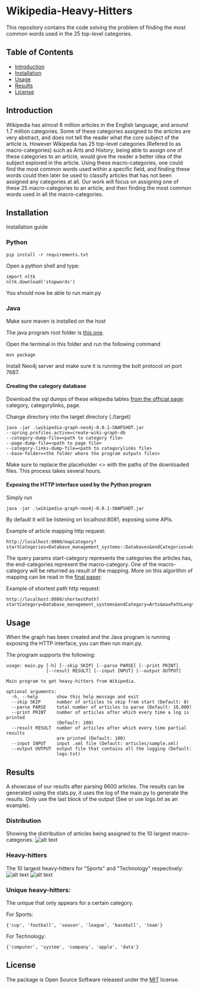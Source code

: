 # Wikipedia-Heavy-Hitters
This repository contains the code solving the problem of finding the most common words used in the 25 top-level categories.

## Table of Contents
- [Introduction](#introduction)
- [Installation](#installation)
- [Usage](#usage)
- [Results](#results)
- [License](#license)

## Introduction

Wikipedia has almost 6 million articles in the English language, and around 1.7 million categories. Some of these categories assigned to the articles are very abstract, and does not tell the reader what the core subject of the article is. However Wikipedia has 25 top-level categories (Refered to as macro-categories) such as _Arts_ and _History_, being able to assign one of these categories to an article, would give the reader a better idea of the subject explored in the article. Using these macro-categories, one could find the most common words used within a specific field, and finding these words could then later be used to classify articles that has not been assigned any categories at all.
Our work will focus on assigning one of these 25 macro-categories to an article, and then finding the most common words used in all the macro-categories.

## Installation
Installation guide

### Python
    pip install -r requirements.txt

Open a python shell and type:

    import nltk
    nltk.download('stopwords')
    
You should now be able to run main.py

### Java

Make sure maven is installed on the host


The java program root folder is [this one](./wikipedia-graph-neo4j/).

Open the terminal in this folder and run the following command
    
    mvn package

Install Neo4j server and make sure it is running the bolt protocol on port 7687.

#### Creating the category database

Download the sql dumps of these wikipedia tables [from the official page](https://dumps.wikimedia.org/enwiki/): category, categorylinks, page.

Change directory into the target directory (./target)

    java -jar .\wikipedia-graph-neo4j-0.0.1-SNAPSHOT.jar 
    --spring.profiles.active=create-wiki-graph-db 
    --category-dump-file=<path to category file> 
    --page-dump-file=<path to page file>
    --category-links-dump-file=<path to categorylinks file>
    --base-folder=<the folder where the program outputs files>

Make sure to replace the placeholder <> with the paths of the downloaded files.
This process takes several hours.

#### Exposing the HTTP interface used by the Python program

Simply run

    java -jar .\wikipedia-graph-neo4j-0.0.1-SNAPSHOT.jar

By default it will be listening on localhost:8081, exposing some APIs.

Example of article mapping http request:

    http://localhost:8080/mapCategory?startCategories=Database_management_systems::Databases&endCategories=Arts::Geography::Technology::Science::People::World

The query params start-category represents the categories the articles has, the end-categories represent the macro-category. One of the macro-category will be returned as result of the mapping. More on this algorithm of mapping can be read in the [final paper](./CTDS___Heavy_Hitters_Words.pdf).

Example of shortest path http request:

    http://localhost:8080/shortestPath?startCategory=Database_management_systems&endCategory=Arts&maxPathLength=10

## Usage
When the graph has been created and the Java program is running exposing the HTTP interface, you can then run main.py.

The program supports the following:

```
usage: main.py [-h] [--skip SKIP] [--parse PARSE] [--print PRINT]
               [--result RESULT] [--input INPUT] [--output OUTPUT]

Main program to get heavy-hitters from Wikipedia.

optional arguments:
  -h, --help       show this help message and exit
  --skip SKIP      number of articles to skip from start (Default: 0)
  --parse PARSE    total number of articles to parse (Default: 10,000)
  --print PRINT    number of articles after which every time a log is printed
                   (Default: 100)
  --result RESULT  number of articles after which every time partial results
                   are printed (Default: 100)
  --input INPUT    input .xml file (Default: articles/sample.xml)
  --output OUTPUT  output file that contains all the logging (Default:
                   logs.txt)

```

## Results
A showcase of our results after parsing 8600 articles. The results can be generated using the stats.py, it uses the log of the main.py to generate the results. Only use the last block of the output (See or use logs.txt as an example).

### Distribution
Showing the distribution of articles being assigned to the 10 largest macro-categories.
![alt text](https://github.com/cenh/Wikipedia-Heavy-Hitters/blob/master/images/Distribution.png?raw=true "Distribution among the 10 largest categories")

### Heavy-hitters
The 10 largest heavy-hitters for "Sports" and "Technology" respectively:
![alt text](https://github.com/cenh/Wikipedia-Heavy-Hitters/blob/master/images/Sports.png?raw=true "10 largest heavy-hitters for Sports")
![alt text](https://github.com/cenh/Wikipedia-Heavy-Hitters/blob/master/images/Technology.png?raw=true "10 largest heavy-hitters for Technology")

### Unique heavy-hitters:
The unique that only appears for a certain category.

For Sports:
    
    {'cup', 'football', 'season', 'league', 'baseball', 'team'}

For Technology:
    
    {'computer', 'system', 'company', 'apple', 'data'}

## License
The package is Open Source Software released under the [MIT](LICENSE) license.
